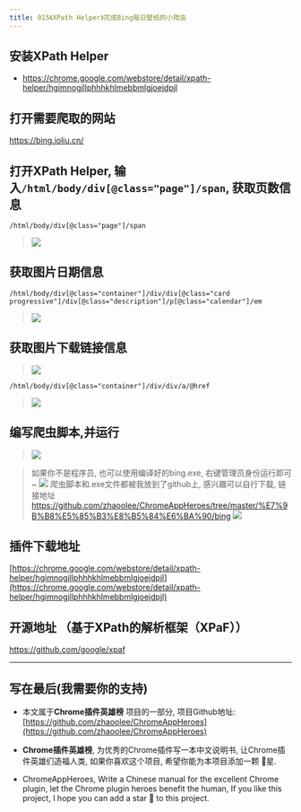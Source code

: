 ```yaml
---
title: 015《XPath Helper》完成Bing每日壁纸的小爬虫
---
```

## 安装XPath Helper
- https://chrome.google.com/webstore/detail/xpath-helper/hgimnogjllphhhkhlmebbmlgjoejdpjl

## 打开需要爬取的网站

https://bing.ioliu.cn/

## 打开XPath Helper, 输入`/html/body/div[@class="page"]/span`, 获取页数信息

```
/html/body/div[@class="page"]/span
```
> ![](https://v2fy.com/asset/015_xpath_helper/c386fd93de5a4942b785994698f225aa.png)

## 获取图片日期信息
```
/html/body/div[@class="container"]/div/div[@class="card progressive"]/div[@class="description"]/p[@class="calendar"]/em
```
> ![](https://v2fy.com/asset/015_xpath_helper/b9f7882fc32d498cb30bc621359ab9f7.png)


## 获取图片下载链接信息
> ![](https://v2fy.com/asset/015_xpath_helper/044682301def4141b9907738b10cd0f4.png)

```
/html/body/div[@class="container"]/div/div/a/@href
```
> ![](https://v2fy.com/asset/015_xpath_helper/0193d0122feb4eb29ea6dc11d049c764.png)


## 编写爬虫脚本,并运行
> ![](https://v2fy.com/asset/015_xpath_helper/0ed47e862c3443a0a801a7779ee716b8.png)

> 如果你不是程序员, 也可以使用编译好的bing.exe, 右键管理员身份运行即可~
> ![](https://v2fy.com/asset/015_xpath_helper/388f7686cb3149a5b2692ab23535de65.png)
> 爬虫脚本和.exe文件都被我放到了github上, 感兴趣可以自行下载, 链接地址 https://github.com/zhaoolee/ChromeAppHeroes/tree/master/%E7%9B%B8%E5%85%B3%E8%B5%84%E6%BA%90/bing
> ![](https://v2fy.com/asset/015_xpath_helper/1b015ac803c041e5a7bdd27c3f6245ae.png)


## 插件下载地址

[https://chrome.google.com/webstore/detail/xpath-helper/hgimnogjllphhhkhlmebbmlgjoejdpjl](https://chrome.google.com/webstore/detail/xpath-helper/hgimnogjllphhhkhlmebbmlgjoejdpjl)

## 开源地址 （基于XPath的解析框架（XPaF））
https://github.com/google/xpaf

---

## 写在最后(我需要你的支持)
- 本文属于**Chrome插件英雄榜** 项目的一部分, 项目Github地址: [https://github.com/zhaoolee/ChromeAppHeroes](https://github.com/zhaoolee/ChromeAppHeroes)

- **Chrome插件英雄榜**, 为优秀的Chrome插件写一本中文说明书, 让Chrome插件英雄们造福人类, 如果你喜欢这个项目, 希望你能为本项目添加一颗 🌟星.

- ChromeAppHeroes, Write a Chinese manual for the excellent Chrome plugin, let the Chrome plugin heroes benefit the human, If you like this project, I hope you can add a star 🌟 to this project.




